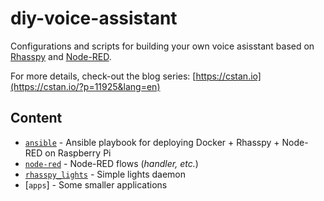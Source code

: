 # diy-voice-assistant

Configurations and scripts for building your own voice asisstant based on [Rhasspy](https://github.com/synesthesiam/rhasspy) and [Node-RED](https://nodered.org).

For more details, check-out the blog series: [https://cstan.io](https://cstan.io/?p=11925&lang=en)

## Content

- [`ansible`](ansible) - Ansible playbook for deploying Docker + Rhasspy + Node-RED on Raspberry Pi
- [`node-red`](node-red) - Node-RED flows (*handler, etc.*)
- [`rhasspy_lights`](rhasspy_lights) - Simple lights daemon
- [`apps`] - Some smaller applications
